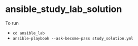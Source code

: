 # ansible_study_lab_solution

To run
- `cd ansible_lab`
- `ansible-playbook --ask-become-pass study_solution.yml`
